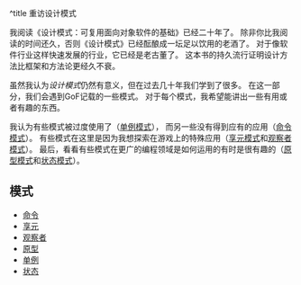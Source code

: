 ^title 重访设计模式

我阅读《设计模式：可复用面向对象软件的基础》已经二十年了。
除非你比我阅读的时间还久，否则《设计模式》已经酝酿成一坛足以饮用的老酒了。
对于像软件行业这样快速发展的行业，它已经是老古董了。
这本书的持久流行证明设计方法比框架和方法论更经久不衰。

虽然我认为*设计模式*仍然有意义，但在过去几十年我们学到了很多。
在这一部分，我们会遇到GoF记载的一些模式。
对于每个模式，我希望能讲出一些有用或者有趣的东西。

我认为有些模式被过度使用了（<a href="singleton.html">单例模式</a>），
而另一些没有得到应有的应用（<a href="command.html">命令模式</a>）。
有些模式在这里是因为我想探索在游戏上的特殊应用（<a href="flyweight.html">享元模式</a>和<a href="observer.html">观察者模式</a>）。
最后，看看有些模式在更广的编程领域是如何运用的有时是很有趣的（<a href="prototype.html">原型模式</a>和<a href="state.html">状态模式</a>）。

## 模式

  * [命令](command.html)
  * [享元](flyweight.html)
  * [观察者](observer.html)
  * [原型](prototype.html)
  * [单例](singleton.html)
  * [状态](state.html)
